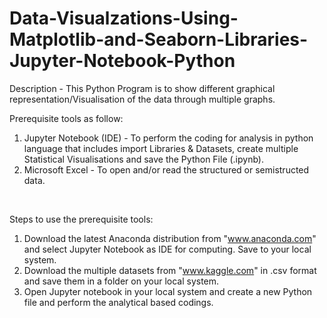 # Data-Visualzations-Using-Matplotlib-and-Seaborn-Libraries-Jupyter-Notebook-Python
Description - This Python Program is to show different graphical representation/Visualisation of the data through multiple graphs.
<br/>

Prerequisite tools as follow:
1) Jupyter Notebook (IDE) - To perform the coding for analysis in python language that includes import Libraries & Datasets, create multiple Statistical Visualisations and save the Python File (.ipynb).            
2) Microsoft Excel - To open and/or read the structured or semistructed data. 
<br/>

Steps to use the prerequisite tools:
1) Download the latest Anaconda distribution from "www.anaconda.com" and select Jupyter Notebook as IDE for computing. Save to your local system.
2) Download the multiple datasets from "www.kaggle.com" in .csv format and save them in a folder on your local system.
3) Open Jupyter notebook in your local system and create a new Python file and perform the analytical based codings.
